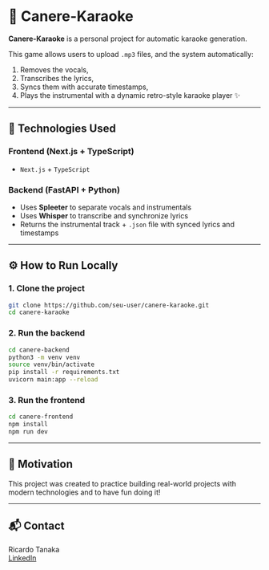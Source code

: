 # 🎤 Canere-Karaoke

**Canere-Karaoke** is a personal project for automatic karaoke generation.

This game allows users to upload `.mp3` files, and the system automatically:
1. Removes the vocals,
2. Transcribes the lyrics,
3. Syncs them with accurate timestamps,
4. Plays the instrumental with a dynamic retro-style karaoke player ✨

---

## 🔧 Technologies Used

### Frontend (Next.js + TypeScript)
- `Next.js` + `TypeScript`

### Backend (FastAPI + Python)
- Uses **Spleeter** to separate vocals and instrumentals
- Uses **Whisper** to transcribe and synchronize lyrics
- Returns the instrumental track + `.json` file with synced lyrics and timestamps

---

## ⚙️ How to Run Locally

### 1. Clone the project
```bash
git clone https://github.com/seu-user/canere-karaoke.git
cd canere-karaoke
```

### 2. Run the backend
```bash
cd canere-backend
python3 -m venv venv
source venv/bin/activate
pip install -r requirements.txt
uvicorn main:app --reload
```

### 3. Run the frontend
```bash
cd canere-frontend
npm install
npm run dev
```

---

## 🧠 Motivation

This project was created to practice building real-world projects with modern technologies and to have fun doing it!

---

## 📬 Contact

Ricardo Tanaka  
[LinkedIn](https://www.linkedin.com/in/tanakaricardo/)